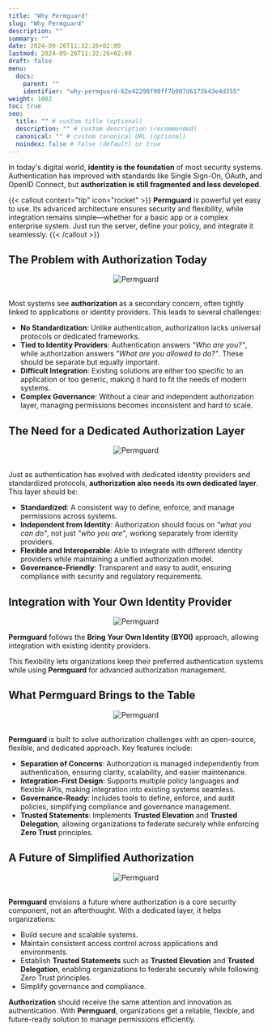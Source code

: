 ```yaml
---
title: "Why Permguard"
slug: "Why Permguard"
description: ""
summary: ""
date: 2024-09-26T11:32:26+02:00
lastmod: 2024-09-26T11:32:26+02:00
draft: false
menu:
  docs:
    parent: ""
    identifier: "why-permguard-62e42298f99ff7b907d6173b43e4d355"
weight: 1002
toc: true
seo:
  title: "" # custom title (optional)
  description: "" # custom description (recommended)
  canonical: "" # custom canonical URL (optional)
  noindex: false # false (default) or true
---
```

In today's digital world, **identity is the foundation** of most security systems. Authentication has improved with standards like Single Sign-On, OAuth, and OpenID Connect, but **authorization is still fragmented and less developed**.

{{< callout context="tip" icon="rocket" >}}
**Permguard** is powerful yet easy to use. Its advanced architecture ensures security and flexibility, while integration remains simple—whether for a basic app or a complex enterprise system. Just run the server, define your policy, and integrate it seamlessly.
{{< /callout >}}

## The Problem with Authorization Today

<div style="text-align: center">
  <img alt="Permguard" src="/images/diagrams/d22.webp"/>
</div><br/>

Most systems see **authorization** as a secondary concern, often tightly linked to applications or identity providers. This leads to several challenges:

- **No Standardization**: Unlike authentication, authorization lacks universal protocols or dedicated frameworks.
- **Tied to Identity Providers**: Authentication answers *"Who are you?"*, while authorization answers *"What are you allowed to do?"*. These should be separate but equally important.
- **Difficult Integration**: Existing solutions are either too specific to an application or too generic, making it hard to fit the needs of modern systems.
- **Complex Governance**: Without a clear and independent authorization layer, managing permissions becomes inconsistent and hard to scale.

## The Need for a Dedicated Authorization Layer

<div style="text-align: center">
  <img alt="Permguard" src="/images/diagrams/d8.webp"/>
</div><br/>

Just as authentication has evolved with dedicated identity providers and standardized protocols, **authorization also needs its own dedicated layer**. This layer should be:

- **Standardized**: A consistent way to define, enforce, and manage permissions across systems.
- **Independent from Identity**: Authorization should focus on *"what you can do"*, not just *"who you are"*, working separately from identity providers.
- **Flexible and Interoperable**: Able to integrate with different identity providers while maintaining a unified authorization model.
- **Governance-Friendly**: Transparent and easy to audit, ensuring compliance with security and regulatory requirements.

## Integration with Your Own Identity Provider

<div style="text-align: center">
  <img alt="Permguard" src="/images/diagrams/d11.webp"/>
</div>

**Permguard** follows the **Bring Your Own Identity (BYOI)** approach, allowing integration with existing identity providers.

This flexibility lets organizations keep their preferred authentication systems while using **Permguard** for advanced authorization management.

## What Permguard Brings to the Table

<div style="text-align: center">
  <img alt="Permguard" src="/images/diagrams/d9.webp"/>
</div><br/>

**Permguard** is built to solve authorization challenges with an open-source, flexible, and dedicated approach. Key features include:

- **Separation of Concerns**: Authorization is managed independently from authentication, ensuring clarity, scalability, and easier maintenance.
- **Integration-First Design**: Supports multiple policy languages and flexible APIs, making integration into existing systems seamless.
- **Governance-Ready**: Includes tools to define, enforce, and audit policies, simplifying compliance and governance management.
- **Trusted Statements**: Implements **Trusted Elevation** and **Trusted Delegation**, allowing organizations to federate securely while enforcing **Zero Trust** principles.

## A Future of Simplified Authorization

<div style="text-align: center">
  <img alt="Permguard" src="/images/diagrams/d12.webp"/>
</div><br/>

**Permguard** envisions a future where authorization is a core security component, not an afterthought. With a dedicated layer, it helps organizations:

- Build secure and scalable systems.
- Maintain consistent access control across applications and environments.
- Establish **Trusted Statements** such as **Trusted Elevation** and **Trusted Delegation**, enabling organizations to federate securely while following Zero Trust principles.
- Simplify governance and compliance.

**Authorization** should receive the same attention and innovation as authentication. With **Permguard**, organizations get a reliable, flexible, and future-ready solution to manage permissions efficiently.
